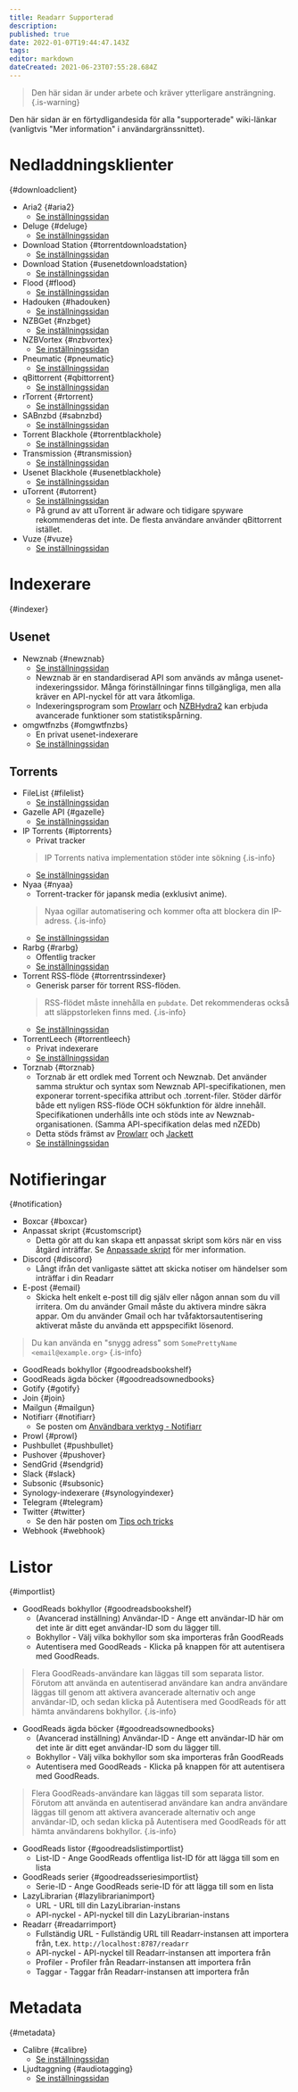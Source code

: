 ```yaml
---
title: Readarr Supporterad
description: 
published: true
date: 2022-01-07T19:44:47.143Z
tags: 
editor: markdown
dateCreated: 2021-06-23T07:55:28.684Z
---
```


> Den här sidan är under arbete och kräver ytterligare ansträngning.{.is-warning}

Den här sidan är en förtydligandesida för alla "supporterade" wiki-länkar (vanligtvis "Mer information" i användargränssnittet).

# Nedladdningsklienter

{#downloadclient}

- Aria2 {#aria2}
  - [Se inställningssidan](/readarr/settings#download-clients)
- Deluge {#deluge}
  - [Se inställningssidan](/readarr/settings#download-clients)
- Download Station {#torrentdownloadstation}
  - [Se inställningssidan](/readarr/settings#download-clients)
- Download Station {#usenetdownloadstation}
  - [Se inställningssidan](/readarr/settings#download-clients)
- Flood {#flood}
  - [Se inställningssidan](/readarr/settings#download-clients)
- Hadouken {#hadouken}
  - [Se inställningssidan](/readarr/settings#download-clients)
- NZBGet {#nzbget}
  - [Se inställningssidan](/readarr/settings#download-clients)
- NZBVortex {#nzbvortex}
  - [Se inställningssidan](/readarr/settings#download-clients)
- Pneumatic {#pneumatic}
  - [Se inställningssidan](/readarr/settings#download-clients)
- qBittorrent {#qbittorrent}
  - [Se inställningssidan](/readarr/settings#download-clients)
- rTorrent {#rtorrent}
  - [Se inställningssidan](/readarr/settings#download-clients)
- SABnzbd {#sabnzbd}
  - [Se inställningssidan](/readarr/settings#download-clients)
- Torrent Blackhole {#torrentblackhole}
  - [Se inställningssidan](/readarr/settings#download-clients)
- Transmission {#transmission}
  - [Se inställningssidan](/readarr/settings#download-clients)
- Usenet Blackhole {#usenetblackhole}
  - [Se inställningssidan](/readarr/settings#download-clients)
- uTorrent {#utorrent}
  - [Se inställningssidan](/readarr/settings#download-clients)
  - På grund av att uTorrent är adware och tidigare spyware rekommenderas det inte. De flesta användare använder qBittorrent istället.
- Vuze {#vuze}
  - [Se inställningssidan](/readarr/settings#download-clients)

# Indexerare

{#indexer}

## Usenet

- Newznab {#newznab}
  - [Se inställningssidan](/readarr/settings#indexer-settings)
  - Newznab är en standardiserad API som används av många usenet-indexeringssidor. Många förinställningar finns tillgängliga, men alla kräver en API-nyckel för att vara åtkomliga.
  - Indexeringsprogram som [Prowlarr](/prowlarr) och [NZBHydra2](https://github.com/theotherp/nzbhydra2) kan erbjuda avancerade funktioner som statistikspårning.
- omgwtfnzbs {#omgwtfnzbs}
  - En privat usenet-indexerare
  - [Se inställningssidan](/readarr/settings#indexer-settings)

## Torrents

- FileList {#filelist}
  - [Se inställningssidan](/readarr/settings#indexer-settings)
- Gazelle API {#gazelle}
  - [Se inställningssidan](/readarr/settings#indexer-settings)
- IP Torrents {#iptorrents}
  - Privat tracker
  > IP Torrents nativa implementation stöder inte sökning {.is-info}
  - [Se inställningssidan](/readarr/settings#indexer-settings)
- Nyaa {#nyaa}
  - Torrent-tracker för japansk media (exklusivt anime).
  > Nyaa ogillar automatisering och kommer ofta att blockera din IP-adress. {.is-info}
  - [Se inställningssidan](/readarr/settings#indexer-settings)
- Rarbg {#rarbg}
  - Offentlig tracker
  - [Se inställningssidan](/readarr/settings#indexer-settings)
- Torrent RSS-flöde {#torrentrssindexer}
  - Generisk parser för torrent RSS-flöden.
  > RSS-flödet måste innehålla en `pubdate`. Det rekommenderas också att släppstorleken finns med.
  {.is-info}
  - [Se inställningssidan](/readarr/settings#indexer-settings)
- TorrentLeech {#torrentleech}
  - Privat indexerare
  - [Se inställningssidan](/readarr/settings#indexer-settings)
- Torznab {#torznab}
  - Torznab är ett ordlek med Torrent och Newznab. Det använder samma struktur och syntax som Newznab API-specifikationen, men exponerar torrent-specifika attribut och .torrent-filer. Stöder därför både ett nyligen RSS-flöde OCH sökfunktion för äldre innehåll. Specifikationen underhålls inte och stöds inte av Newznab-organisationen. (Samma API-specifikation delas med nZEDb)
  - Detta stöds främst av [Prowlarr](/prowlarr) och [Jackett](https://github.com/Jackett/Jackett)
  - [Se inställningssidan](/readarr/settings#indexer-settings)

# Notifieringar

{#notification}

- Boxcar {#boxcar}
- Anpassat skript {#customscript}
  - Detta gör att du kan skapa ett anpassat skript som körs när en viss åtgärd inträffar. Se [Anpassade skript](/readarr/custom-scripts) för mer information.
- Discord {#discord}
  - Långt ifrån det vanligaste sättet att skicka notiser om händelser som inträffar i din Readarr
- E-post {#email}
  - Skicka helt enkelt e-post till dig själv eller någon annan som du vill irritera. Om du använder Gmail måste du aktivera mindre säkra appar. Om du använder Gmail och har tvåfaktorsautentisering aktiverat måste du använda ett appspecifikt lösenord.

 > Du kan använda en "snygg adress" som `SomePrettyName <email@example.org>` {.is-info}

- GoodReads bokhyllor {#goodreadsbookshelf}
- GoodReads ägda böcker {#goodreadsownedbooks}
- Gotify {#gotify}
- Join {#join}
- Mailgun {#mailgun}
- Notifiarr {#notifiarr}
  - Se posten om [Användbara verktyg - Notifiarr](/useful-tools#notifiarr-fka-discord-notifier)
- Prowl {#prowl}
- Pushbullet {#pushbullet}
- Pushover {#pushover}
- SendGrid {#sendgrid}
- Slack {#slack}
- Subsonic {#subsonic}
- Synology-indexerare {#synologyindexer}
- Telegram {#telegram}
- Twitter {#twitter}
  - Se den här posten om [Tips och tricks](/useful-tools#twitter)
- Webhook {#webhook}

# Listor

{#importlist}

- GoodReads bokhyllor {#goodreadsbookshelf}
  - (Avancerad inställning) Användar-ID - Ange ett användar-ID här om det inte är ditt eget användar-ID som du lägger till.
  - Bokhyllor - Välj vilka bokhyllor som ska importeras från GoodReads
  - Autentisera med GoodReads - Klicka på knappen för att autentisera med GoodReads.

> Flera GoodReads-användare kan läggas till som separata listor. Förutom att använda en autentiserad användare kan andra användare läggas till genom att aktivera avancerade alternativ och ange användar-ID, och sedan klicka på Autentisera med GoodReads för att hämta användarens bokhyllor.
{.is-info}

- GoodReads ägda böcker {#goodreadsownedbooks}
  - (Avancerad inställning) Användar-ID - Ange ett användar-ID här om det inte är ditt eget användar-ID som du lägger till.
  - Bokhyllor - Välj vilka bokhyllor som ska importeras från GoodReads
  - Autentisera med GoodReads - Klicka på knappen för att autentisera med GoodReads.

> Flera GoodReads-användare kan läggas till som separata listor. Förutom att använda en autentiserad användare kan andra användare läggas till genom att aktivera avancerade alternativ och ange användar-ID, och sedan klicka på Autentisera med GoodReads för att hämta användarens bokhyllor.
{.is-info}

- GoodReads listor {#goodreadslistimportlist}
  - List-ID - Ange GoodReads offentliga list-ID för att lägga till som en lista
- GoodReads serier {#goodreadsseriesimportlist}
  - Serie-ID - Ange GoodReads serie-ID för att lägga till som en lista
- LazyLibrarian {#lazylibrarianimport}
  - URL - URL till din LazyLibrarian-instans
  - API-nyckel - API-nyckel till din LazyLibrarian-instans
- Readarr {#readarrimport}
  - Fullständig URL - Fullständig URL till Readarr-instansen att importera från, t.ex. `http://localhost:8787/readarr`
  - API-nyckel - API-nyckel till Readarr-instansen att importera från
  - Profiler - Profiler från Readarr-instansen att importera från
  - Taggar - Taggar från Readarr-instansen att importera från

# Metadata

{#metadata}

- Calibre {#calibre}
  - [Se inställningssidan](/readarr/settings#write-metadata-to-book-files)
- Ljudtaggning {#audiotagging}
  - [Se inställningssidan](/readarr/settings#write-metadata-to-book-files)
